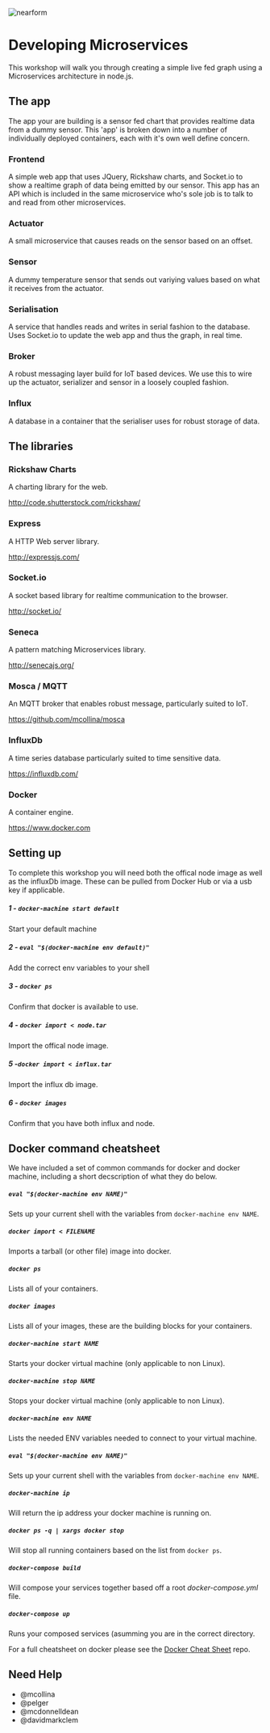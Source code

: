 ![nearform](https://rawgit.com/mcollina/enterprise-iot-systems-with-mqtt-and-node/master/src/images/nearform.svg)

# Developing Microservices

This workshop will walk you through creating a simple live fed graph
using a Microservices architecture in node.js.

## The app
The app your are building is a sensor fed chart that provides realtime
data from a dummy sensor. This 'app' is broken down into a number of
individually deployed containers, each with it's own well define concern.

### Frontend
A simple web app that uses JQuery, Rickshaw charts, and Socket.io to show
a realtime graph of data being emitted by our sensor. This app has an API
which is included in the same microservice who's sole job is to talk to
and read from other microservices.

### Actuator
A small microservice that causes reads on the sensor based on an offset.

### Sensor
A dummy temperature sensor that sends out variying values based on what it
receives from the actuator.

### Serialisation
A service that handles reads and writes in serial fashion to the database. Uses
Socket.io to update the web app and thus the graph, in real time.

### Broker
A robust messaging layer build for IoT based devices. We use this to wire up
the actuator, serializer and sensor in a loosely coupled fashion.

### Influx
A database in a container that the serialiser uses for robust storage of data.

## The libraries

### Rickshaw Charts
A charting library for the web.

http://code.shutterstock.com/rickshaw/

### Express
A HTTP Web server library.

http://expressjs.com/

### Socket.io
A socket based library for realtime communication to the browser.

http://socket.io/

### Seneca
A pattern matching Microservices library.

http://senecajs.org/

### Mosca / MQTT
An MQTT broker that enables robust message, particularly suited to IoT.

https://github.com/mcollina/mosca

### InfluxDb
A time series database particularly suited to time sensitive data.

https://influxdb.com/

### Docker
A container engine.

https://www.docker.com

## Setting up
To complete this workshop you will need both the offical node image
as well as the influxDb image. These can be pulled from Docker Hub
or via a usb key if applicable.

##### 1 - `docker-machine start default`
Start your default machine

##### 2 - `eval "$(docker-machine env default)"`
Add the correct env variables to your shell

##### 3 - `docker ps`
Confirm that docker is available to use.

##### 4 - `docker import < node.tar`
Import the offical node image.

##### 5 -`docker import < influx.tar`
Import the influx db image.

##### 6 - `docker images`
Confirm that you have both influx and node.

## Docker command cheatsheet
We have included a set of common commands for docker and docker machine, including
a short decscription of what they do below.

##### `eval "$(docker-machine env NAME)"`
Sets up your current shell with the variables from `docker-machine env NAME`.

##### `docker import < FILENAME`
Imports a tarball (or other file) image into docker. 

##### `docker ps`
Lists all of your containers.

##### `docker images`
Lists all of your images, these are the building blocks for your containers.

##### `docker-machine start NAME`
Starts your docker virtual machine (only applicable to non Linux).

##### `docker-machine stop NAME`
Stops your docker virtual machine (only applicable to non Linux).

##### `docker-machine env NAME`
Lists the needed ENV variables needed to connect to your virtual machine.

##### `eval "$(docker-machine env NAME)"`
Sets up your current shell with the variables from `docker-machine env NAME`.

##### `docker-machine ip`
Will return the ip address your docker machine is running on.

##### `docker ps -q | xargs docker stop`
Will stop all running containers based on the list from `docker ps`.

##### `docker-compose build`
Will compose your services together based off a root _docker-compose.yml_ file.

##### `docker-compose up`
Runs your composed services (asumming you are in the correct directory.

For a full cheatsheet on docker please see the [Docker Cheat Sheet][] repo.

## Need Help

- @mcollina
- @pelger
- @mcdonnelldean
- @davidmarkclem

[Docker Cheat Sheet]: https://github.com/wsargent/docker-cheat-sheet
